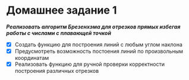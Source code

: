 # Домашнее задание 1
***Реализовать алгоритм Брезенхэма для отрезков прямых избегая работы с числами с плавающей точкой***


- [x] Создать функцию для построения линий с любым углом наклона
- [x] Предусмотреть возможность постоения линий по произвольным координатам
- [x] Реализовать функцию для ручной проверки корректности построения различных отрезков
